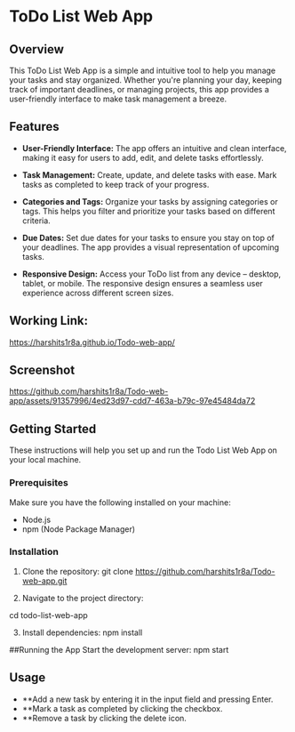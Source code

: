 # ToDo List Web App

## Overview

This ToDo List Web App is a simple and intuitive tool to help you manage your tasks and stay organized. Whether you're planning your day, keeping track of important deadlines, or managing projects, this app provides a user-friendly interface to make task management a breeze.

## Features

- **User-Friendly Interface:** The app offers an intuitive and clean interface, making it easy for users to add, edit, and delete tasks effortlessly.

- **Task Management:** Create, update, and delete tasks with ease. Mark tasks as completed to keep track of your progress.

- **Categories and Tags:** Organize your tasks by assigning categories or tags. This helps you filter and prioritize your tasks based on different criteria.

- **Due Dates:** Set due dates for your tasks to ensure you stay on top of your deadlines. The app provides a visual representation of upcoming tasks.

- **Responsive Design:** Access your ToDo list from any device – desktop, tablet, or mobile. The responsive design ensures a seamless user experience across different screen sizes.

## Working Link:
https://harshits1r8a.github.io/Todo-web-app/

## Screenshot

https://github.com/harshits1r8a/Todo-web-app/assets/91357996/4ed23d97-cdd7-463a-b79c-97e45484da72

## Getting Started

These instructions will help you set up and run the Todo List Web App on your local machine.

### Prerequisites

Make sure you have the following installed on your machine:
- Node.js
- npm (Node Package Manager)

### Installation
1. Clone the repository:
git clone https://github.com/harshits1r8a/Todo-web-app.git

2. Navigate to the project directory:

cd todo-list-web-app

3. Install dependencies:
npm install

##Running the App
Start the development server:
npm start


## Usage
- **Add a new task by entering it in the input field and pressing Enter.
- **Mark a task as completed by clicking the checkbox.
- **Remove a task by clicking the delete icon.


